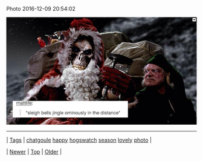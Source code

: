 <!--
title: Photo 2016-12-09 20
date: 2020-06-28T15:27:00.143Z
tags: chatgoule, happy, hogswatch, season, lovely, photo
-->


Photo 2016-12-09 20:54:02

![](154258384309-0.jpg)

<!--BOTTOM-POST-NAVIGATION-->
---

| [Tags](tags.md) | [chatgoule](tag-chatgoule.md) [happy](tag-happy.md) [hogswatch](tag-hogswatch.md) [season](tag-season.md) [lovely](tag-lovely.md) [photo](tag-photo.md) |

| [Newer](154253805339.md) | [Top](index.md) | [Older](154281507622.md) |
